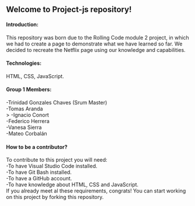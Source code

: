 ## Welcome to Project-js repository!

#### Introduction:

This repository was born due to the Rolling Code module 2 project, in which we had to create a page to demonstrate what we have learned so far. We decided to recreate the Netflix page using our knowledge and capabilities.

#### Technologies:

HTML, CSS, JavaScript.

#### Group 1 Members:

-Trinidad Gonzales Chaves (Srum Master)<br>
-Tomas Aranda<br>>
-Ignacio Conort<br>
-Federico Herrera<br>
-Vanesa Sierra<br>
-Mateo Corbalán

#### How to be a contributor?

To contribute to this project you will need:<br>
    -To have Visual Studio Code installed.<br>
    -To have Git Bash installed.<br>
    -To have a GitHub account.<br>
    -To have knowledge about HTML, CSS and JavaScript.<br>
If you already meet al these requirements, congrats! You can start working on this project by forking this repository.
